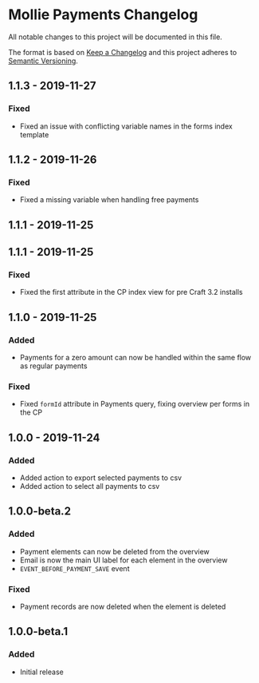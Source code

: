 # Mollie Payments Changelog

All notable changes to this project will be documented in this file.

The format is based on [Keep a Changelog](http://keepachangelog.com/) and this project adheres to [Semantic Versioning](http://semver.org/).

## 1.1.3 - 2019-11-27
### Fixed 
- Fixed an issue with conflicting variable names in the forms index template

## 1.1.2 - 2019-11-26

### Fixed 
- Fixed a missing variable when handling free payments

## 1.1.1 - 2019-11-25

## 1.1.1 - 2019-11-25
### Fixed 
- Fixed the first attribute in the CP index view for pre Craft 3.2 installs

## 1.1.0 - 2019-11-25
### Added
- Payments for a zero amount can now be handled within the same flow as regular payments

### Fixed 
- Fixed `formId` attribute  in Payments query, fixing overview per forms in the CP

## 1.0.0 - 2019-11-24
### Added
- Added action to export selected payments to csv
- Added action to select all payments to csv

## 1.0.0-beta.2
### Added
- Payment elements can now be deleted from the overview
- Email is now the main UI label for each element in the overview
- `EVENT_BEFORE_PAYMENT_SAVE` event

### Fixed
- Payment records are now deleted when the element is deleted

## 1.0.0-beta.1
### Added
- Initial release
